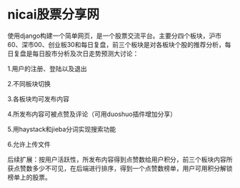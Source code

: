 nicai股票分享网
=====================================
使用django构建一个简单网页，是一个股票交流平台。主要分四个板块，沪市60、深市00、创业板30和每日复盘，前三个板块是对各板块个股的推荐分析，每日复盘是每日股市分析及次日走势预测大讨论：

1.用户的注册、登陆以及退出

2.不同板块切换

3.各板块均可发布内容

4.所发布内容可被点赞及评论（可用duoshuo插件增加分享）

5.用haystack和jieba分词实现搜索功能

6.允许上传文件

后续扩展：按用户活跃性，所发布内容得到点赞数给用户积分，前三个板块内容所获点赞数多少不可见，在后端进行排序，得到一个点赞数榜单，用户可用积分解锁榜单上的股票。